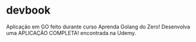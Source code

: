 # devbook
Aplicação em GO feito durante curso Aprenda Golang do Zero! Desenvolva uma APLICAÇÃO COMPLETA! encontrada na Udemy.
